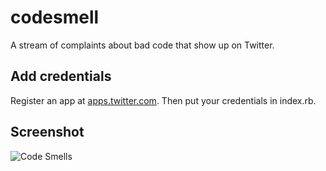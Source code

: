 codesmell
=========

A stream of complaints about bad code that show up on Twitter.

## Add credentials

Register an app at [apps.twitter.com](https://apps.twitter.com/). Then put your credentials in index.rb.

## Screenshot

![Code Smells](http://jonkuperman.com/images/codesmell_screenshot.png)
